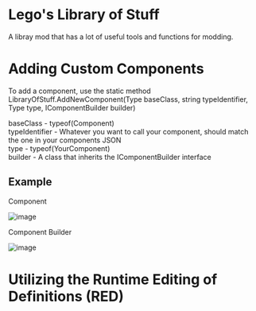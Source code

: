 # Lego's Library of Stuff

A libray mod that has a lot of useful tools and functions for modding. 

# Adding Custom Components

To add a component, use the static method LibraryOfStuff.AddNewComponent(Type baseClass, string typeIdentifier, Type type, IComponentBuilder builder)   

baseClass - typeof(Component)  
typeIdentifier - Whatever you want to call your component, should match the one in your components JSON  
type - typeof(YourComponent)  
builder - A class that inherits the IComponentBuilder interface  

## Example

Component

![image](https://github.com/user-attachments/assets/d74d4ba0-c046-4244-90f8-a7fbc142cb3e)  

Component Builder  

![image](https://github.com/user-attachments/assets/51668cd0-bd6c-4db9-89fb-f38b0c1e2566)


# Utilizing the Runtime Editing of Definitions (RED)

